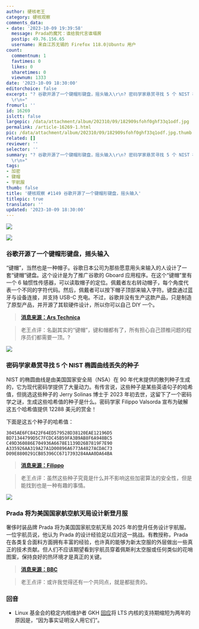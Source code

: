 ```yaml
---
author: 硬核老王
category: 硬核观察
comments_data:
- date: '2023-10-09 19:39:58'
  message: Prada的魔咒：谁给我代言谁塌房
  postip: 49.76.156.65
  username: 来自江苏无锡的 Firefox 118.0|Ubuntu 用户
count:
  commentnum: 1
  favtimes: 0
  likes: 0
  sharetimes: 0
  viewnum: 1333
date: '2023-10-09 18:30:00'
editorchoice: false
excerpt: "? 谷歌开源了一个键帽形键盘，摇头输入\r\n? 密码学家悬赏寻找 5 个 NIST 椭圆曲线丢失的种子\r\n? Prada 将为美国国家航空航天局设计新登月服\r\n»
  \r\n»"
fromurl: ''
id: 16269
islctt: false
largepic: /data/attachment/album/202310/09/182909sfohf0ghf33q1odf.jpg
permalink: /article-16269-1.html
pic: /data/attachment/album/202310/09/182909sfohf0ghf33q1odf.jpg.thumb.jpg
related: []
reviewer: ''
selector: ''
summary: "? 谷歌开源了一个键帽形键盘，摇头输入\r\n? 密码学家悬赏寻找 5 个 NIST 椭圆曲线丢失的种子\r\n? Prada 将为美国国家航空航天局设计新登月服\r\n»
  \r\n»"
tags:
- 加密
- 键帽
- 宇航服
thumb: false
title: '硬核观察 #1149 谷歌开源了一个键帽形键盘，摇头输入'
titlepic: true
translator: ''
updated: '2023-10-09 18:30:00'
---
```


![](/data/attachment/album/202310/09/182909sfohf0ghf33q1odf.jpg)


![](/data/attachment/album/202310/09/182922zd5wptn0n7u5wn9n.jpg)


### 谷歌开源了一个键帽形键盘，摇头输入


“键帽”，当然也是一种帽子。谷歌日本公司为那些愿意用头来输入的人设计了一套“键帽”键盘。这个设计是为了推广谷歌的 Gboard 应用程序。在这个“键帽”里有一个 6 轴惯性传感器，可以读取帽子的定位。佩戴者左右转动帽子，每个角度代表一个不同的字符代码。然后，佩戴者可以按下帽子顶部来输入字符。键盘通过蓝牙与设备连接，并支持 USB-C 充电。不过，谷歌并没有生产这款产品，只是制造了原型产品，并开源了其软硬件设计，所以你可以自己 DIY 一个。







> 
> **[消息来源：Ars Technica](https://arstechnica.com/gadgets/2023/10/google-open-sourced-a-hat-shaped-like-a-giant-keycap-and-it-actually-types/)**
> 
> 
> 



> 
> 老王点评：名副其实的“键帽”，键和帽都有了，所有担心自己颈椎问题的程序员们都需要一顶。?
> 
> 
> 


![](/data/attachment/album/202310/09/182940fftfwcsbqspawfse.jpg)


### 密码学家悬赏寻找 5 个 NIST 椭圆曲线丢失的种子


NIST 的椭圆曲线是由美国国家安全局（NSA）在 90 年代末提供的散列种子生成的，它为现代密码学提供了大量动力。有传言说，这些种子是某些英语句子的哈希值，但挑选这些种子的 Jerry Solinas 博士于 2023 年初去世，这留下了一个密码学之谜，生成这些哈希值的种子是什么。密码学家 Filippo Valsorda 宣布为破解这五个哈希值提供 12288 美元的赏金！


下面是这五个种子的哈希值：



```
3045AE6FC8422F64ED579528D38120EAE12196D5
BD71344799D5C7FCDC45B59FA3B9AB8F6A948BC5
C49D360886E704936A6678E1139D26B7819F7E90
A335926AA319A27A1D00896A6773A4827ACDAC73
D09E8800291CB85396CC6717393284AAA0DA64BA
```


> 
> **[消息来源：Filippo](https://words.filippo.io/dispatches/seeds-bounty/)**
> 
> 
> 



> 
> 老王点评：虽然这些种子究竟是什么并不影响这些加密算法的安全性，但是能找到也是一种有趣的事情。
> 
> 
> 


![](/data/attachment/album/202310/09/182954jo5jjdgt4d3ojozg.jpg)


### Prada 将为美国国家航空航天局设计新登月服


奢侈时装品牌 Prada 将为美国国家航空航天局 2025 年的登月任务设计宇航服。一位宇航员说，他认为 Prada 的设计经验足以应对这一挑战。有教授称，Prada 在各类复合面料方面拥有丰富的经验，也许真的能够为新太空服的外层做出一些真正的技术贡献。但人们不应该期望看到宇航员穿着佩斯利太空服或任何类似的花哨图案，保持良好的热环境才是真正的关键。



> 
> **[消息来源：BBC](https://www.bbc.com/news/science-environment-67022619)**
> 
> 
> 



> 
> 老王点评：或许我觉得还有一个共同点，就是都挺贵的。
> 
> 
> 


### 回音


* Linux 基金会的稳定内核维护者 GKH [回应](https://news.ycombinator.com/item?id=37749846)将 LTS 内核的支持期缩短为两年的原因是，“因为事实证明没人用它们”。